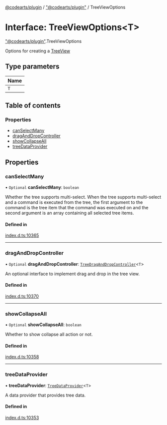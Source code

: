 [@codearts/plugin](../README.md) / ["@codearts/plugin"](../modules/_codearts_plugin_.md) / TreeViewOptions

# Interface: TreeViewOptions<T\>

["@codearts/plugin"](../modules/_codearts_plugin_.md).TreeViewOptions

Options for creating a [TreeView](codearts_plugin_.TreeView.md)

## Type parameters

| Name |
| :------ |
| `T` |

## Table of contents

### Properties

- [canSelectMany](codearts_plugin_.TreeViewOptions.md#canselectmany)
- [dragAndDropController](codearts_plugin_.TreeViewOptions.md#draganddropcontroller)
- [showCollapseAll](codearts_plugin_.TreeViewOptions.md#showcollapseall)
- [treeDataProvider](codearts_plugin_.TreeViewOptions.md#treedataprovider)

## Properties

### canSelectMany

• `Optional` **canSelectMany**: `boolean`

Whether the tree supports multi-select. When the tree supports multi-select and a command is executed from the tree,
the first argument to the command is the tree item that the command was executed on and the second argument is an
array containing all selected tree items.

#### Defined in

[index.d.ts:10365](https://github.com/huaweicloud/cloudide-plugin-api/blob/4d28848/index.d.ts#L10365)

___

### dragAndDropController

• `Optional` **dragAndDropController**: [`TreeDragAndDropController`](codearts_plugin_.TreeDragAndDropController.md)<`T`\>

An optional interface to implement drag and drop in the tree view.

#### Defined in

[index.d.ts:10370](https://github.com/huaweicloud/cloudide-plugin-api/blob/4d28848/index.d.ts#L10370)

___

### showCollapseAll

• `Optional` **showCollapseAll**: `boolean`

Whether to show collapse all action or not.

#### Defined in

[index.d.ts:10358](https://github.com/huaweicloud/cloudide-plugin-api/blob/4d28848/index.d.ts#L10358)

___

### treeDataProvider

• **treeDataProvider**: [`TreeDataProvider`](codearts_plugin_.TreeDataProvider.md)<`T`\>

A data provider that provides tree data.

#### Defined in

[index.d.ts:10353](https://github.com/huaweicloud/cloudide-plugin-api/blob/4d28848/index.d.ts#L10353)
